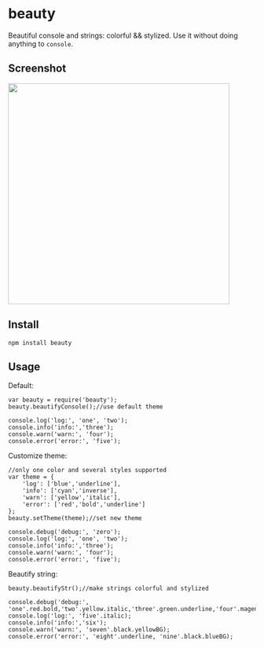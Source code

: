 # beauty

Beautiful console and strings: colorful && stylized. Use it without doing anything to `console`.

## Screenshot

<img src='https://raw.github.com/sumory/beauty/master/assets/console.png' width='450px;'/>


## Install

```
npm install beauty
```

## Usage

Default:

```
var beauty = require('beauty');
beauty.beautifyConsole();//use default theme

console.log('log:', 'one', 'two');
console.info('info:','three');
console.warn('warn:', 'four');
console.error('error:', 'five');
```

Customize theme:

```
//only one color and several styles supported
var theme = {
	'log': ['blue','underline'],
	'info': ['cyan','inverse'],
	'warn': ['yellow','italic'],
	'error': ['red','bold','underline']
};
beauty.setTheme(theme);//set new theme

console.debug('debug:', 'zero');
console.log('log:', 'one', 'two');
console.info('info:','three');
console.warn('warn:', 'four');
console.error('error:', 'five');
```

Beautify string:

```
beauty.beautifyStr();//make strings colorful and stylized

console.debug('debug:', 'one'.red.bold,'two'.yellow.italic,'three'.green.underline,'four'.magenta.inverse);
console.log('log:', 'five'.italic);
console.info('info:','six');
console.warn('warn:', 'seven'.black.yellowBG);
console.error('error:', 'eight'.underline, 'nine'.black.blueBG);
```

